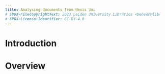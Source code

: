 ```yaml
---
title: Analysing documents from Nexis Uni
# SPDX-FileCopyrightText: 2023 Leiden University Libraries <beheer@library.leidenuniv.nl>
# SPDX-License-Identifier: CC-BY-4.0
---
```


# Introduction

# Overview
